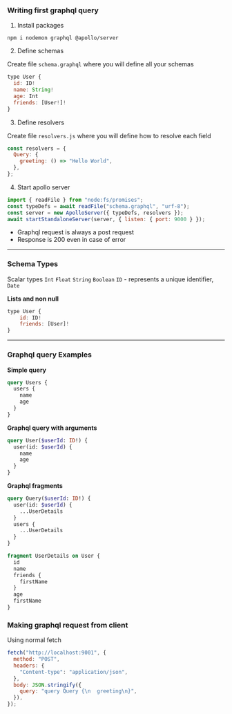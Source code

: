 ### Writing first graphql query

1. Install packages

```shell
npm i nodemon graphql @apollo/server
```

2. Define schemas

Create file `schema.graphql` where you will define all your schemas

```js
type User {
  id: ID!
  name: String!
  age: Int
  friends: [User!]!
}


```

3. Define resolvers

Create file `resolvers.js` where you will define how to resolve each field

```js
const resolvers = {
  Query: {
    greeting: () => "Hello World",
  },
};
```

4. Start apollo server

```js
import { readFile } from "node:fs/promises";
const typeDefs = await readFile("schema.graphql", "urf-8");
const server = new ApolloServer({ typeDefs, resolvers });
await startStandaloneServer(server, { listen: { port: 9000 } });
```

- Graphql request is always a post request
- Response is 200 even in case of error

---

### Schema Types

Scalar types
`Int`
`Float`
`String`
`Boolean`
`ID` - represents a unique identifier,
`Date`

**Lists and non null**

```js
type User {
    id: ID!
    friends: [User]!
}
```

---

### Graphql query Examples

**Simple query**

```graphql
query Users {
  users {
    name
    age
  }
}
```

**Graphql query with arguments**

```graphql
query User($userId: ID!) {
  user(id: $userId) {
    name
    age
  }
}
```

**Graphql fragments**

```graphql
query Query($userId: ID!) {
  user(id: $userId) {
    ...UserDetails
  }
  users {
    ...UserDetails
  }
}

fragment UserDetails on User {
  id
  name
  friends {
    firstName
  }
  age
  firstName
}
```

### Making graphql request from client

Using normal fetch

```js
fetch("http://localhost:9001", {
  method: "POST",
  headers: {
    "Content-type": "application/json",
  },
  body: JSON.stringify({
    query: "query Query {\n  greeting\n}",
  }),
});
```
